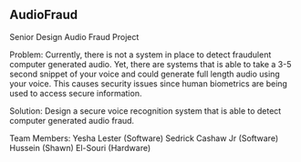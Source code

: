 ## AudioFraud

Senior Design Audio Fraud Project

Problem:
Currently, there is not a system in place to detect fraudulent computer generated audio. Yet, there are systems that is able to take a 3-5 second snippet of your voice and could generate full length audio using your voice. This causes security issues since human biometrics are being used to access secure information.

Solution:
Design a secure voice recognition system that is able to detect computer generated audio fraud.


Team Members:
Yesha Lester (Software)
Sedrick Cashaw Jr (Software)
Hussein (Shawn) El-Souri (Hardware)
